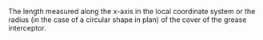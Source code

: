 The length measured along the x-axis in the local coordinate system or the radius (in the case of a circular shape in plan) of the cover of the grease interceptor.